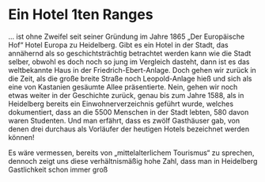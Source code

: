 # Ein Hotel 1ten Ranges

... ist ohne Zweifel seit seiner Gründung im Jahre 1865 „Der Europäische Hof“ Hotel Europa zu Heidelberg. Gibt es ein Hotel in der Stadt, das annähernd als so geschichtsträchtig
betrachtet werden kann wie die Stadt selber, obwohl es doch noch so jung im Vergleich dasteht, dann ist es das weltbekannte Haus in der Friedrich-Ebert-Anlage. Doch gehen wir zurück
in die Zeit, als die große breite Straße noch Leopold-Anlage hieß und sich als eine von Kastanien gesäumte Allee präsentierte. Nein, gehen wir noch etwas weiter in der Geschichte zurück, genau bis zum Jahre 1588, als in Heidelberg bereits ein Einwohnerverzeichnis geführt wurde, welches dokumentiert, dass an die 5500 Menschen in der Stadt lebten, 580 davon
waren Studenten. Und man erfährt, dass es zwölf Gasthäuser gab, von denen drei durchaus als Vorläufer der heutigen Hotels bezeichnet werden können!

Es wäre vermessen, bereits von „mittelalterlichem Tourismus“ zu sprechen, dennoch zeigt uns diese verhältnismäßig hohe Zahl, dass man in Heidelberg Gastlichkeit schon immer groß